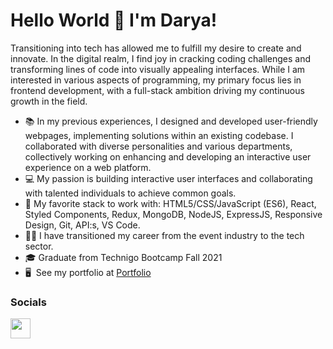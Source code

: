 Hello World 👋 I'm Darya!
======================

Transitioning into tech has allowed me to fulfill my desire to create
and innovate. In the digital realm, I find joy in cracking coding
challenges and transforming lines of code into visually appealing
interfaces. While I am interested in various aspects of programming, my
primary focus lies in frontend development, with a full-stack ambition
driving my continuous growth in the field.

* 📚 In my previous experiences, I designed and developed user-friendly webpages, implementing solutions within an existing codebase. I collaborated with diverse personalities and various departments, collectively working on enhancing and developing an interactive user experience on a web platform.
* 💻 My passion is building interactive user interfaces and collaborating with talented individuals to achieve common goals.
* 💪 My favorite stack to work with: HTML5/CSS/JavaScript (ES6), React, Styled Components, Redux, MongoDB, NodeJS, ExpressJS, Responsive Design, Git, API:s, VS Code.
* 👩‍💻 I have transitioned my career from the event industry to the tech sector.
* 🎓 Graduate from Technigo Bootcamp Fall 2021
* 🖥️  See my portfolio at [Portfolio](https://portfolio-darya-lapata.netlify.app/)

### Socials

 <a href="https://www.linkedin.com/in/daryalapata" target="_blank" rel="noreferrer"><img src="https://raw.githubusercontent.com/danielcranney/readme-generator/main/public/icons/socials/linkedin.svg" width="32" height="32" /></a></p>
